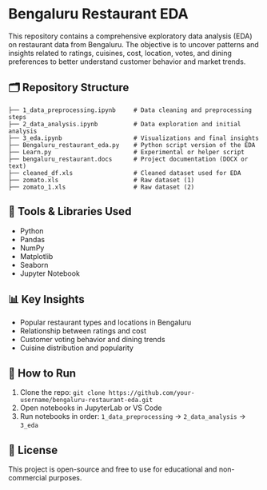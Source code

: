 # Bengaluru Restaurant EDA

This repository contains a comprehensive exploratory data analysis (EDA) on restaurant data from Bengaluru. The objective is to uncover patterns and insights related to ratings, cuisines, cost, location, votes, and dining preferences to better understand customer behavior and market trends.

## 🗂️ Repository Structure

```
├── 1_data_preprocessing.ipynb     # Data cleaning and preprocessing steps
├── 2_data_analysis.ipynb          # Data exploration and initial analysis
├── 3_eda.ipynb                    # Visualizations and final insights
├── Bengaluru_restaurant_eda.py    # Python script version of the EDA
├── Learn.py                       # Experimental or helper script
├── bengaluru_restaurant.docs      # Project documentation (DOCX or text)
├── cleaned_df.xls                 # Cleaned dataset used for EDA
├── zomato.xls                     # Raw dataset (1)
├── zomato_1.xls                   # Raw dataset (2)
```

## 🧪 Tools & Libraries Used

- Python
- Pandas
- NumPy
- Matplotlib
- Seaborn
- Jupyter Notebook

## 📊 Key Insights

- Popular restaurant types and locations in Bengaluru
- Relationship between ratings and cost
- Customer voting behavior and dining trends
- Cuisine distribution and popularity

## 🚀 How to Run

1. Clone the repo: `git clone https://github.com/your-username/bengaluru-restaurant-eda.git`
2. Open notebooks in JupyterLab or VS Code
3. Run notebooks in order: `1_data_preprocessing` → `2_data_analysis` → `3_eda`

## 📌 License

This project is open-source and free to use for educational and non-commercial purposes.